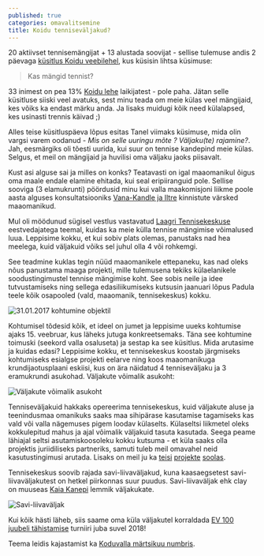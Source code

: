 ```yaml
---
published: true
categories: omavalitsemine
title: Koidu tenniseväljakud?
---
```


20 aktiivset tennisemängijat + 13 alustada soovijat - sellise tulemuse andis 2 päevaga [küsitlus Koidu veebilehel](https://www.facebook.com/events/996474573829706/permalink/996475600496270/), kus küsisin lihtsa küsimuse: 

> Kas mängid tennist?

33 inimest on pea 13% [Koidu lehe](https://www.facebook.com/koidu/) laikijatest - pole paha. Jätan selle küsitluse siiski veel avatuks, sest minu teada om meie külas veel mängijaid, kes võiks ka endast märku anda. Ja lisaks muidugi kõik need külalapsed, kes usinasti trennis käivad ;)

Alles teise küsitluspäeva lõpus esitas Tanel viimaks küsimuse, mida olin vargsi varem oodanud - _Mis on selle uuringu mõte ? Väljaku(te) rajamine?_. Jah, eesmärgiks oli tõesti uurida, kui suur on tennise kandepind meie külas. Selgus, et meil on mängijaid ja huvilisi oma väljaku jaoks piisavalt.

Kust asi alguse sai ja milles on konks? Teatavasti on igal maaomanikul õigus oma maale endale elamine ehitada, kui seal eripiiranguid pole. Sellise sooviga (3 elamukrunti) pöördusid minu kui valla maakomisjoni liikme poole aasta alguses konsultatsiooniks [Vana-Kandle ja Iltre](http://xgis.maaamet.ee/maps/XGis?app_id=UU82A&user_id=at&LANG=1&WIDTH=1579&HEIGHT=935&zlevel=10,533732.8725,6578137.2585938&setlegend=UUKAT1_82=1,FUUKAT102_82=0,FUUKAT103_82=1) kinnistute värsked maaomanikud.

Mul oli möödunud sügisel vestlus vastavatud [Laagri Tennisekeskuse](http://laagritennis.ee/) eestvedajatega teemal, kuidas ka meie külla tennise mängimise võimalused luua. Leppisime kokku, et kui sobiv plats olemas, panustaks nad hea meelega, kuid väljakuid võiks sel juhul olla 4 või rohkemgi.

See teadmine kuklas tegin nüüd maaomanikele ettepaneku, kas nad oleks nõus panustama maaga projekti, mille tulemusena tekiks külaelanikele soodustingimustel tennise mängimise koht. See sobis neile ja idee tutvustamiseks ning sellega edasiliikumiseks kutsusin jaanuari lõpus Padula teele kõik osapooled (vald, maaomanik, tennisekeskus) kokku.

![31.01.2017 kohtumine objektil](https://cloud.githubusercontent.com/assets/146800/22997625/d99b3822-f3db-11e6-9a4f-ccd1652b3646.png)

Kohtumisel tõdesid kõik, et ideel on jumet ja leppisime uueks kohtumise ajaks 15. veebruar, kus läheks jutuga konkreetsemaks. Täna see kohtumine toimuski (seekord valla osaluseta) ja sestap ka see küsitlus. Mida arutasime ja kuidas edasi? Leppisime kokku, et tennisekeskus koostab järgmiseks kohtumiseks esialgse projekti eelarve ning koos maaomanikuga krundijaotusplaani eskiisi, kus on ära näidatud 4 tenniseväljaku ja 3 eramukrundi asukohad. Väljakute võimalik asukoht:

![Väljakute võimalik asukoht](https://cloud.githubusercontent.com/assets/146800/22997395/ddf58f2c-f3da-11e6-8f14-371efc51e023.png)

Tenniseväljakuid hakkaks opereerima tennisekeskus, kuid väljakute aluse ja teenindusmaa omanikuks saaks maa sihipärase kasutamise tagamiseks kas vald või valla nägemuses pigem loodav külaselts. Külaseltsi liikmetel oleks kokkulepitud mahus ja ajal võimalik väljakuid tasuta kasutada. Seega peame lähiajal seltsi asutamiskoosoleku kokku kutsuma - et küla saaks olla projektis juriidiliseks partneriks, samuti tuleb meil omavahel neid kasutustingimusi arutada. Lisaks on meil ju ka [teisi](https://github.com/tormi/KOV/issues/22) [projekte](https://github.com/tormi/KOV/issues/30) [soolas](https://github.com/tormi/KOV/issues/10).

Tennisekeskus soovib rajada savi-liivaväljakud, kuna kaasaegsetest savi-liivaväljakutest on hetkel piirkonnas suur puudus. Savi-liivaväljak ehk clay on muuseas [Kaia Kanepi](http://www.kaiakanepi.com/personal/) lemmik väljakukate.

![Savi-liivaväljak](https://cloud.githubusercontent.com/assets/146800/22997940/3f1a59e8-f3dd-11e6-8965-622ec8a6fb48.jpg)

Kui kõik hästi läheb, siis saame oma küla väljakutel korraldada [EV 100 juubeli tähistamise](https://ev100.ee/et/kingitused) turniiri juba suvel 2018!

Teema leidis kajastamist ka [Koduvalla märtsikuu numbris](http://sauevald.ee/documents/108075/320703/koduvald_m2rts_2017.pdf/7e0034fe-2f5b-47b3-99bd-123001acbce7).
